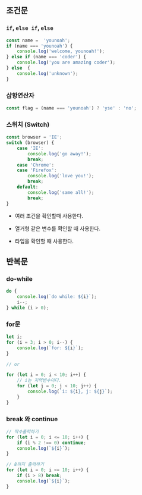 ## 조건문

### `if`, `else if`, `else`

```javascript
const name =  'younoah';
if (name === 'younoah') {
	console.log('welcome, younoah!');
} else if (name === 'coder') {
	console.log('you are amazing coder');
} else  {
	console.log('unknown');
}
```



### 삼항연산자

```javascript
const flag = (name === 'younoah') ? 'yse' : 'no';
```



### 스위치 (Switch)

```javascript
const browser = 'IE';
switch (browser) {
	case 'IE':
		console.log('go away!');
		break;
	case 'Chrome':
	case 'Firefox':
		console.log('love you!');
		break;
	default:
		console.log('same all!');
		break;
}
```

- 여러 조건을 확인할때 사용한다.

- 열거형 같은 변수를 확인할 때 사용한다.
- 타입을 확인할 때 사용한다.



## 반복문



### do-while

```javascript
do {
	console.log(`do while: ${i}`);
	i--;
} while (i > 0);
```



### for문

```javascript
let i;
for (i = 3; i > 0; i--) {
	console.log(`for: ${i}`);
}

// or

for (let i = 0; i < 10; i++) {
    // i는 지역변수이다.
	for (let j = 0; j < 10; j++) {
		console.log(`i: ${i}, j: ${j}`);
	}
}
```



### break 와 continue

```javascript
// 짝수출력하기
for (let i = 0; i <= 10; i++) {
	if (i % 2 !== 0) continue;
    console.log(`${i}`);
}
```

```javascript
// 8까지 출력하기
for (let i = 0; i <= 10; i++) {
	if (i > 8) break;
	console.log(`${i}`);
}
```

